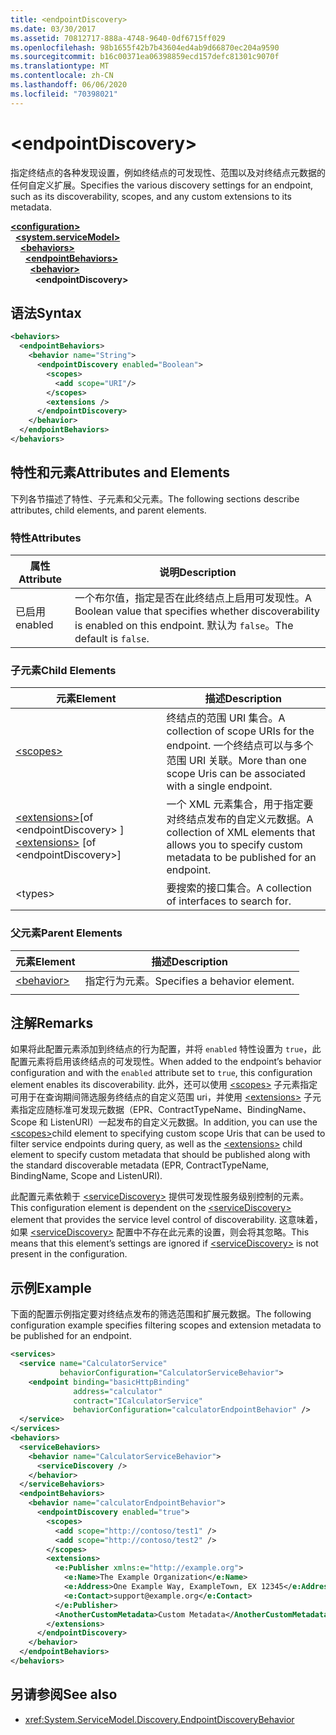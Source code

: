 ```yaml
---
title: <endpointDiscovery>
ms.date: 03/30/2017
ms.assetid: 70812717-888a-4748-9640-0df6715ff029
ms.openlocfilehash: 98b1655f42b7b43604ed4ab9d66870ec204a9590
ms.sourcegitcommit: b16c00371ea06398859ecd157defc81301c9070f
ms.translationtype: MT
ms.contentlocale: zh-CN
ms.lasthandoff: 06/06/2020
ms.locfileid: "70398021"
---
```

# \<endpointDiscovery>
<span data-ttu-id="efe42-101">指定终结点的各种发现设置，例如终结点的可发现性、范围以及对终结点元数据的任何自定义扩展。</span><span class="sxs-lookup"><span data-stu-id="efe42-101">Specifies the various discovery settings for an endpoint, such as its discoverability, scopes, and any custom extensions to its metadata.</span></span>  
  
[**\<configuration>**](../configuration-element.md)\
&nbsp;&nbsp;[**\<system.serviceModel>**](system-servicemodel.md)\
&nbsp;&nbsp;&nbsp;&nbsp;[**\<behaviors>**](behaviors.md)\
&nbsp;&nbsp;&nbsp;&nbsp;&nbsp;&nbsp;[**\<endpointBehaviors>**](endpointbehaviors.md)\
&nbsp;&nbsp;&nbsp;&nbsp;&nbsp;&nbsp;&nbsp;&nbsp;[**\<behavior>**](behavior-of-endpointbehaviors.md)\
&nbsp;&nbsp;&nbsp;&nbsp;&nbsp;&nbsp;&nbsp;&nbsp;&nbsp;&nbsp;**\<endpointDiscovery>**  
  
## <a name="syntax"></a><span data-ttu-id="efe42-102">语法</span><span class="sxs-lookup"><span data-stu-id="efe42-102">Syntax</span></span>  
  
```xml  
<behaviors>
  <endpointBehaviors>
    <behavior name="String">
      <endpointDiscovery enabled="Boolean">
        <scopes>
          <add scope="URI"/>
        </scopes>
        <extensions />
      </endpointDiscovery>
    </behavior>
  </endpointBehaviors>
</behaviors>
```  
  
## <a name="attributes-and-elements"></a><span data-ttu-id="efe42-103">特性和元素</span><span class="sxs-lookup"><span data-stu-id="efe42-103">Attributes and Elements</span></span>  
 <span data-ttu-id="efe42-104">下列各节描述了特性、子元素和父元素。</span><span class="sxs-lookup"><span data-stu-id="efe42-104">The following sections describe attributes, child elements, and parent elements.</span></span>  
  
### <a name="attributes"></a><span data-ttu-id="efe42-105">特性</span><span class="sxs-lookup"><span data-stu-id="efe42-105">Attributes</span></span>  
  
|<span data-ttu-id="efe42-106">属性</span><span class="sxs-lookup"><span data-stu-id="efe42-106">Attribute</span></span>|<span data-ttu-id="efe42-107">说明</span><span class="sxs-lookup"><span data-stu-id="efe42-107">Description</span></span>|  
|---------------|-----------------|  
|<span data-ttu-id="efe42-108">已启用</span><span class="sxs-lookup"><span data-stu-id="efe42-108">enabled</span></span>|<span data-ttu-id="efe42-109">一个布尔值，指定是否在此终结点上启用可发现性。</span><span class="sxs-lookup"><span data-stu-id="efe42-109">A Boolean value that specifies whether discoverability is enabled on this endpoint.</span></span> <span data-ttu-id="efe42-110">默认为 `false`。</span><span class="sxs-lookup"><span data-stu-id="efe42-110">The default is `false`.</span></span>|  
  
### <a name="child-elements"></a><span data-ttu-id="efe42-111">子元素</span><span class="sxs-lookup"><span data-stu-id="efe42-111">Child Elements</span></span>  
  
|<span data-ttu-id="efe42-112">元素</span><span class="sxs-lookup"><span data-stu-id="efe42-112">Element</span></span>|<span data-ttu-id="efe42-113">描述</span><span class="sxs-lookup"><span data-stu-id="efe42-113">Description</span></span>|  
|-------------|-----------------|  
|[\<scopes>](scopes.md)|<span data-ttu-id="efe42-114">终结点的范围 URI 集合。</span><span class="sxs-lookup"><span data-stu-id="efe42-114">A collection of scope URIs for the endpoint.</span></span> <span data-ttu-id="efe42-115">一个终结点可以与多个范围 URI 关联。</span><span class="sxs-lookup"><span data-stu-id="efe42-115">More than one scope Uris can be associated with a single endpoint.</span></span>|  
|<span data-ttu-id="efe42-116">[\<extensions>](extensions.md)[of \<endpointDiscovery> ]</span><span class="sxs-lookup"><span data-stu-id="efe42-116">[\<extensions>](extensions.md) [of \<endpointDiscovery>]</span></span>|<span data-ttu-id="efe42-117">一个 XML 元素集合，用于指定要对终结点发布的自定义元数据。</span><span class="sxs-lookup"><span data-stu-id="efe42-117">A collection of XML elements that allows you to specify custom metadata to be published for an endpoint.</span></span>|  
|\<types>|<span data-ttu-id="efe42-118">要搜索的接口集合。</span><span class="sxs-lookup"><span data-stu-id="efe42-118">A collection of interfaces to search for.</span></span>|  
  
### <a name="parent-elements"></a><span data-ttu-id="efe42-119">父元素</span><span class="sxs-lookup"><span data-stu-id="efe42-119">Parent Elements</span></span>  
  
|<span data-ttu-id="efe42-120">元素</span><span class="sxs-lookup"><span data-stu-id="efe42-120">Element</span></span>|<span data-ttu-id="efe42-121">描述</span><span class="sxs-lookup"><span data-stu-id="efe42-121">Description</span></span>|  
|-------------|-----------------|  
|[\<behavior>](behavior-of-endpointbehaviors.md)|<span data-ttu-id="efe42-122">指定行为元素。</span><span class="sxs-lookup"><span data-stu-id="efe42-122">Specifies a behavior element.</span></span>|  
|||  
  
## <a name="remarks"></a><span data-ttu-id="efe42-123">注解</span><span class="sxs-lookup"><span data-stu-id="efe42-123">Remarks</span></span>  
 <span data-ttu-id="efe42-124">如果将此配置元素添加到终结点的行为配置，并将 `enabled` 特性设置为 `true`，此配置元素将启用该终结点的可发现性。</span><span class="sxs-lookup"><span data-stu-id="efe42-124">When added to the endpoint’s behavior configuration and with the `enabled` attribute set to `true`, this configuration element enables its discoverability.</span></span> <span data-ttu-id="efe42-125">此外，还可以使用 [\<scopes>](scopes.md) 子元素指定可用于在查询期间筛选服务终结点的自定义范围 uri，并使用 [\<extensions>](extensions.md) 子元素指定应随标准可发现元数据（EPR、ContractTypeName、BindingName、Scope 和 ListenURI）一起发布的自定义元数据。</span><span class="sxs-lookup"><span data-stu-id="efe42-125">In addition, you can use the [\<scopes>](scopes.md)child element to specifying custom scope Uris that can be used to filter service endpoints during query, as well as the [\<extensions>](extensions.md) child element to specify custom metadata that should be published along with the standard discoverable metadata (EPR, ContractTypeName, BindingName, Scope and ListenURI).</span></span>  
  
 <span data-ttu-id="efe42-126">此配置元素依赖于 [\<serviceDiscovery>](servicediscovery.md) 提供可发现性服务级别控制的元素。</span><span class="sxs-lookup"><span data-stu-id="efe42-126">This configuration element is dependent on the [\<serviceDiscovery>](servicediscovery.md) element that provides the service level control of discoverability.</span></span> <span data-ttu-id="efe42-127">这意味着，如果 [\<serviceDiscovery>](servicediscovery.md) 配置中不存在此元素的设置，则会将其忽略。</span><span class="sxs-lookup"><span data-stu-id="efe42-127">This means that this element’s settings are ignored if [\<serviceDiscovery>](servicediscovery.md) is not present in the configuration.</span></span>  
  
## <a name="example"></a><span data-ttu-id="efe42-128">示例</span><span class="sxs-lookup"><span data-stu-id="efe42-128">Example</span></span>  
 <span data-ttu-id="efe42-129">下面的配置示例指定要对终结点发布的筛选范围和扩展元数据。</span><span class="sxs-lookup"><span data-stu-id="efe42-129">The following configuration example specifies filtering scopes and extension metadata to be published for an endpoint.</span></span>  
  
```xml  
<services>
  <service name="CalculatorService"
           behaviorConfiguration="CalculatorServiceBehavior">
    <endpoint binding="basicHttpBinding"
              address="calculator"
              contract="ICalculatorService"
              behaviorConfiguration="calculatorEndpointBehavior" />
  </service>
</services>
<behaviors>
  <serviceBehaviors>
    <behavior name="CalculatorServiceBehavior">
      <serviceDiscovery />
    </behavior>
  </serviceBehaviors>
  <endpointBehaviors>
    <behavior name="calculatorEndpointBehavior">
      <endpointDiscovery enabled="true">
        <scopes>
          <add scope="http://contoso/test1" />
          <add scope="http://contoso/test2" />
        </scopes>
        <extensions>
          <e:Publisher xmlns:e="http://example.org">
            <e:Name>The Example Organization</e:Name>
            <e:Address>One Example Way, ExampleTown, EX 12345</e:Address>
            <e:Contact>support@example.org</e:Contact>
          </e:Publisher>
          <AnotherCustomMetadata>Custom Metadata</AnotherCustomMetadata>
        </extensions>
      </endpointDiscovery>
    </behavior>
  </endpointBehaviors>
</behaviors>
```  
  
## <a name="see-also"></a><span data-ttu-id="efe42-130">另请参阅</span><span class="sxs-lookup"><span data-stu-id="efe42-130">See also</span></span>

- <xref:System.ServiceModel.Discovery.EndpointDiscoveryBehavior>
